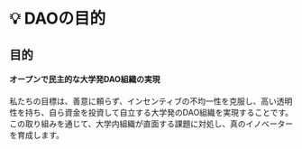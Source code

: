 # 💡 DAOの目的

## 目的

#### オープンで民主的な大学発DAO組織の実現

私たちの目標は、善意に頼らず、インセンティブの不均一性を克服し、高い透明性を持ち、自ら資金を投資して自立する大学発のDAO組織を実現することです。この取り組みを通じて、大学内組織が直面する課題に対処し、真のイノベーターを育成します。
